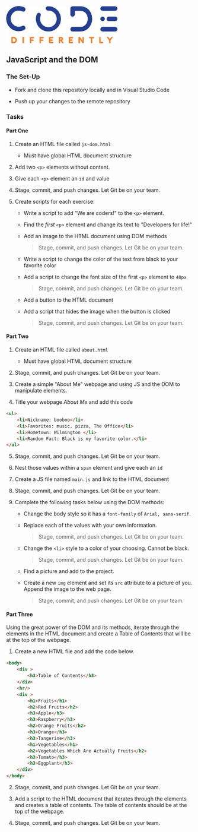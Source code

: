 <img  src="../assets/code-diff-logo.png" alt="Code Differently Logo" style="height:100px; width:300px;">



## JavaScript and the DOM





### The Set-Up


- Fork and clone this repository locally and in Visual Studio Code

- Push up your changes to the remote repository



### Tasks

#### Part One

1. Create an HTML file called `js-dom.html`

    - Must have global HTML document structure

2. Add two `<p>` elements without content. 

3. Give each `<p>` element an `id` and value

4. Stage, commit, and push changes. Let Git be on your team.

5. Create scripts for each exercise:

    - Write a script to add "We are coders!" to the `<p>` element.

    - Find the *first* `<p>` element and change its text to "Developers for life!"

    - Add an image to the HTML document using DOM methods

        > Stage, commit, and push changes. Let Git be on your team.

    - Write a script to change the color of the text from black to your favorite color

    - Add a script to change the font size of the first `<p>` element to `40px`

        > Stage, commit, and push changes. Let Git be on your team.

    - Add a button to the HTML document

    - Add a script that hides the image when the button is clicked

        > Stage, commit, and push changes. Let Git be on your team.


#### Part Two

1. Create an HTML file called `about.html`

    - Must have global HTML document structure

2. Stage, commit, and push changes. Let Git be on your team.

3. Create a simple "About Me" webpage and using JS and the DOM to manipulate elements.

4.  Title your webpage *About Me* and add this code
```html
<ul>
    <li>Nickname: booboo</li>
    <li>Favorites: music, pizza, The Office</li>
    <li>Hometown: Wilmington </li>
    <li>Random Fact: Black is my favorite color.</li>
</ul>
```

5. Stage, commit, and push changes. Let Git be on your team.

6. Nest those values within a `span` element and give each an `id`

7. Create a JS file named `main.js` and link to the HTML document

8. Stage, commit, and push changes. Let Git be on your team.

9. Complete the following tasks below using the DOM methods:

    - Change the body style so it has a `font-family` of `Arial, sans-serif`.

    - Replace each of the values with your own information.

        > Stage, commit, and push changes. Let Git be on your team.

    - Change the `<li>` style to a color of your choosing. Cannot be black.

        > Stage, commit, and push changes. Let Git be on your team.

    - Find a picture and add to the project.

    - Create a new `img` element and set its `src` attribute to a picture of you. Append the image to the web page.

        > Stage, commit, and push changes. Let Git be on your team.

#### Part Three

Using the great power of the DOM and its methods, iterate through the elements in the HTML document and create a Table of Contents that will be at the top of the webpage. 

1. Create a new HTML file and add the code below.

```html
<body>
    <div >
        <h3>Table of Contents</h3>
    </div>
    <hr/>
    <div >
        <h1>Fruits</h1>
        <h2>Red Fruits</h2>
        <h3>Apple</h3>
        <h3>Raspberry</h3>
        <h2>Orange Fruits</h2>
        <h3>Orange</h3>
        <h3>Tangerine</h3>
        <h1>Vegetables</h1>
        <h2>Vegetables Which Are Actually Fruits</h2>
        <h3>Tomato</h3>
        <h3>Eggplant</h3>
    </div>
</body>
```
2. Stage, commit, and push changes. Let Git be on your team.

3. Add a script to the HTML document that iterates through the elements and creates a table of contents. The table of contents should be at the top of the webpage. 

4. Stage, commit, and push changes. Let Git be on your team.
    



